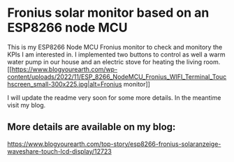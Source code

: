 # Fronius solar monitor based on an ESP8266 node MCU
This is my ESP8266 Node MCU Fronius monitor to check and monitory the KPIs I am interested in.
I implemented two buttons to control as well a warm water pump in our house and an electric stove for heating the living room. 
[[https://www.blogyourearth.com/wp-content/uploads/2022/11/ESP_8266_NodeMCU_Fronius_WIFI_Terminal_Touchscreen_small-300x225.jpg|alt=Fronius monitor]]

I will update the readme very soon for some more details. In the meantime visit my blog.

## More details are available on my blog: 
https://www.blogyourearth.com/top-story/esp8266-fronius-solaranzeige-waveshare-touch-lcd-display/12723

